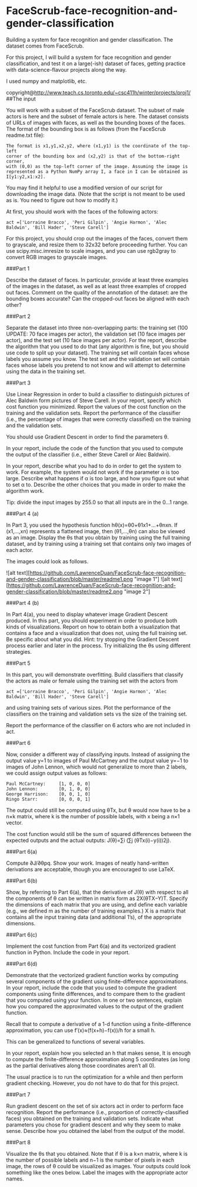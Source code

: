# FaceScrub-face-recognition-and-gender-classification
Building a system for face recognition and gender classification. The dataset comes from FaceScrub.

For this project, I will build a system for face recognition and gender classification, and test it on a large(-ish) dataset of faces, getting practice with data-science-flavour projects along the way. 

I used numpy and matplotlib, etc.

copyright@http://www.teach.cs.toronto.edu/~csc411h/winter/projects/proj1/
##The input

You will work with a subset of the FaceScrub dataset. The subset of male actors is here and the subset of female actors is here. The dataset consists of URLs of images with faces, as well as the bounding boxes of the faces. The format of the bounding box is as follows (from the FaceScrub readme.txt file):

    The format is x1,y1,x2,y2, where (x1,y1) is the coordinate of the top-left 
    corner of the bounding box and (x2,y2) is that of the bottom-right corner, 
    with (0,0) as the top-left corner of the image. Assuming the image is 
    represented as a Python NumPy array I, a face in I can be obtained as 
    I[y1:y2,x1:x2].

You may find it helpful to use a modified version of our script for downloading the image data. (Note that the script is not meant to be used as is. You need to figure out how to modify it.)

At first, you should work with the faces of the following actors:

    act =['Lorraine Bracco', 'Peri Gilpin', 'Angie Harmon', 'Alec Baldwin', 'Bill Hader', 'Steve Carell']
For this project, you should crop out the images of the faces, convert them to grayscale, and resize them to 32x32 before proceeding further. You can use scipy.misc.imresize to scale images, and you can use rgb2gray to convert RGB images to grayscale images.

###Part 1

Describe the dataset of faces. In particular, provide at least three examples of the images in the dataset, as well as at least three examples of cropped out faces. Comment on the quality of the annotation of the dataset: are the bounding boxes accurate? Can the cropped-out faces be aligned with each other?

###Part 2

Separate the dataset into three non-overlapping parts: the training set (100 UPDATE: 70 face images per actor), the validation set (10 face images per actor), and the test set (10 face images per actor). For the report, describe the algorithm that you used to do that (any algorithm is fine, but you should use code to split up your dataset). The training set will contain faces whose labels you assume you know. The test set and the validation set will contain faces whose labels you pretend to not know and will attempt to determine using the data in the training set.

###Part 3

Use Linear Regression in order to build a classifier to distinguish pictures of Alec Baldwin form pictures of Steve Carell. In your report, specify which cost function you minimized. Report the values of the cost function on the training and the validation sets. Report the performance of the classifier (i.e., the percentage of images that were correctly classified) on the training and the validation sets.

You should use Gradient Descent in order to find the parameters θ.

In your report, include the code of the function that you used to compute the output of the classifier (i.e., either Steve Carell or Alec Baldwin).

In your report, describe what you had to do in order to get the system to work. For example, the system would not work if the parameter α is too large. Describe what happens if α is too large, and how you figure out what to set α to. Describe the other choices that you made in order to make the algorithm work.

Tip: divide the input images by 255.0 so that all inputs are in the 0...1 range.

###Part 4 (a)

In Part 3, you used the hypothesis function hθ(x)=θ0+θ1x1+...+θnxn. If (x1,...,xn) represents a flattened image, then (θ1,...,θn) can also be viewed as an image. Display the θs that you obtain by training using the full training dataset, and by training using a training set that contains only two images of each actor.

The images could look as follows.

![alt text][https://github.com/LawrenceDuan/FaceScrub-face-recognition-and-gender-classification/blob/master/readme1.png "image 1"]
![alt text][https://github.com/LawrenceDuan/FaceScrub-face-recognition-and-gender-classification/blob/master/readme2.png "image 2"]
 

###Part 4 (b)

In Part 4(a), you need to display whatever image Gradient Descent produced. In this part, you should experiment in order to produce both kinds of visualizations. Report on how to obtain both a visualization that contains a face and a visualization that does not, using the full training set. Be specific about what you did. Hint: try stopping the Gradient Descent process earlier and later in the process. Try initializing the θs using different strategies.

###Part 5

In this part, you will demonstrate overfitting. Build classifiers that classify the actors as male or female using the training set with the actors from

    act =['Lorraine Bracco', 'Peri Gilpin', 'Angie Harmon', 'Alec Baldwin', 'Bill Hader', 'Steve Carell']
and using training sets of various sizes. Plot the performance of the classifiers on the training and validation sets vs the size of the training set.

Report the performance of the classifier on 6 actors who are not included in act.

###Part 6

Now, consider a different way of classifying inputs. Instead of assigning the output value y=1 to images of Paul McCartney and the output value y=−1 to images of John Lennon, which would not generalize to more than 2 labels, we could assign output values as follows:

    Paul McCartney:     [1, 0, 0, 0]
    John Lennon:        [0, 1, 0, 0]
    George Harrison:    [0, 0, 1, 0]
    Ringo Starr:        [0, 0, 0, 1]
    
The output could still be computed using θTx, but θ would now have to be a n×k matrix, where k is the number of possible labels, with x being a n×1 vector.

The cost function would still be the sum of squared differences between the expected outputs and the actual outputs: J(θ)=∑i (∑j (θTx(i)−y(i))2j).

###Part 6(a)

Compute ∂J/∂θpq. Show your work. Images of neatly hand-written derivations are acceptable, though you are encouraged to use LaTeX.

###Part 6(b)

Show, by referring to Part 6(a), that the derivative of J(θ) with respect to all the components of θ can be written in matrix form as 2X(θTX−Y)T.
Specify the dimensions of each matrix that you are using, and define each variable (e.g., we defined m as the number of training examples.) X is a matrix that contains all the input training data (and additional 1’s), of the appropriate dimensions.

###Part 6(c)

Implement the cost function from Part 6(a) and its vectorized gradient function in Python. Include the code in your report.

###Part 6(d)

Demonstrate that the vectorized gradient function works by computing several components of the gradient using finite-difference approximations. In your report, include the code that you used to compute the gradient components using finite differences, and to compare them to the gradient that you computed using your function. In one or two sentences, explain how you compared the approximated values to the output of the gradient function.

Recall that to compute a derivative of a 1-d function using a finite-difference approximation, you can use f′(x)≈(f(x+h)−f(x))/h for a small h.

This can be generalized to functions of several variables.

In your report, explain how you selected an h that makes sense, It is enough to compute the finite-difference approximation along 5 coordinates (as long as the partial derivatives along those coordinates aren’t all 0).

The usual practice is to run the optimization for a while and then perform gradient checking. However, you do not have to do that for this project.

###Part 7

Run gradient descent on the set of six actors act in order to perform face recognition. Report the performance (i.e., proportion of correctly-classified faces) you obtained on the training and validation sets. Indicate what parameters you chose for gradient descent and why they seem to make sense. Describe how you obtained the label from the output of the model.

###Part 8

Visualize the θs that you obtained. Note that if θ is a k×n matrix, where k is the number of possible labels and n−1 is the number of pixels in each image, the rows of θ could be visualized as images. Your outputs could look something like the ones below. Label the images with the appropriate actor names.